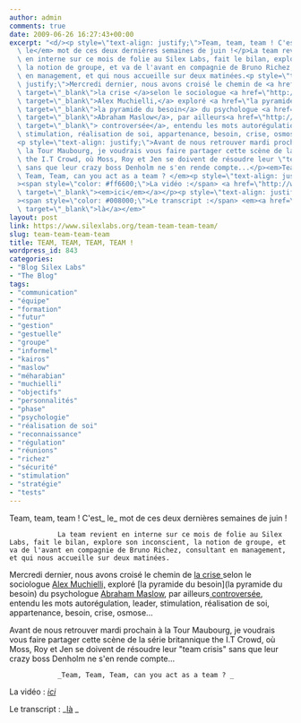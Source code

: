 ```yaml
---
author: admin
comments: true
date: 2009-06-26 16:27:43+00:00
excerpt: "<d/><p style=\"text-align: justify;\">Team, team, team ! C'est<em>\
  \ le</em> mot de ces deux dernières semaines de juin !</p>La team revient\
  \ en interne sur ce mois de folie au Silex Labs, fait le bilan, explore son inconscient,\
  \ la notion de groupe, et va de l'avant en compagnie de Bruno Richez, consultant\
  \ en management, et qui nous accueille sur deux matinées.<p style=\"text-align:\
  \ justify;\">Mercredi dernier, nous avons croisé le chemin de <a href=\"http://wordpress.cinaps.com/?p=1141\"\
  \ target=\"_blank\">la crise </a>selon le sociologue <a href=\"http://www.systemique.com/systemique/spip.php?auteur299\"\
  \ target=\"_blank\">Alex Muchielli,</a> exploré <a href=\"la pyramide du besoin\"\
  \ target=\"_blank\">la pyramide du besoin</a> du psychologue <a href=\"http://fr.wikipedia.org/wiki/Abraham_Maslow\"\
  \ target=\"_blank\">Abraham Maslow</a>, par ailleurs<a href=\"http://fr.wikipedia.org/wiki/Pyramide_des_besoins\"\
  \ target=\"_blank\"> controversée</a>, entendu les mots autorégulation, leader,\
  \ stimulation, réalisation de soi, appartenance, besoin, crise, osmose...</p>\
  <p style=\"text-align: justify;\">Avant de nous retrouver mardi prochain à\
  \ la Tour Maubourg, je voudrais vous faire partager cette scène de la série britannique\
  \ the I.T Crowd, où Moss, Roy et Jen se doivent de résoudre leur \"team crisis\"\
  \ sans que leur crazy boss Denholm ne s'en rende compte...</p><em>Team,\
  \ Team, Team, can you act as a team ? </em><p style=\"text-align: justify;\"\
  ><span style=\"color: #ff6600;\">La vidéo :</span> <a href=\"http://www.youtube.com/watch?v=pGFGD5pj03M\"\
  \ target=\"_blank\"><em>ici</em></a></p><p style=\"text-align: justify;\"\
  ><span style=\"color: #008000;\">Le transcript :</span> <em><a href=\"http://www.theitcrowd.co.uk/script/1.1/en/1-1.6-yesterdays-jam.htm\"\
  \ target=\"_blank\">là</a></em>"
layout: post
link: https://www.silexlabs.org/team-team-team-team/
slug: team-team-team-team
title: TEAM, TEAM, TEAM, TEAM !
wordpress_id: 843
categories:
- "Blog Silex Labs"
- "The Blog"
tags:
- "communication"
- "équipe"
- "formation"
- "futur"
- "gestion"
- "gestuelle"
- "groupe"
- "informel"
- "kairos"
- "maslow"
- "méharabian"
- "muchielli"
- "objectifs"
- "personnalités"
- "phase"
- "psychologie"
- "réalisation de soi"
- "reconnaissance"
- "régulation"
- "réunions"
- "richez"
- "sécurité"
- "stimulation"
- "stratégie"
- "tests"
---
```





Team, team, team ! C'est_ le_ mot de ces deux dernières semaines de juin !



				La team revient en interne sur ce mois de folie au Silex Labs, fait le bilan, explore son inconscient, la notion de groupe, et va de l'avant en compagnie de Bruno Richez, consultant en management, et qui nous accueille sur deux matinées.


Mercredi dernier, nous avons croisé le chemin de [la crise ](http://wordpress.cinaps.com/?p=1141)selon le sociologue [Alex Muchielli,](http://www.systemique.com/systemique/spip.php?auteur299) exploré [la pyramide du besoin](la pyramide du besoin) du psychologue [Abraham Maslow](http://fr.wikipedia.org/wiki/Abraham_Maslow), par ailleurs[ controversée](http://fr.wikipedia.org/wiki/Pyramide_des_besoins), entendu les mots autorégulation, leader, stimulation, réalisation de soi, appartenance, besoin, crise, osmose...




Avant de nous retrouver mardi prochain à la Tour Maubourg, je voudrais vous faire partager cette scène de la série britannique the I.T Crowd, où Moss, Roy et Jen se doivent de résoudre leur "team crisis" sans que leur crazy boss Denholm ne s'en rende compte...



				_Team, Team, Team, can you act as a team ? _


La vidéo : [_ici_](http://www.youtube.com/watch?v=pGFGD5pj03M)





Le transcript : _[là](http://www.theitcrowd.co.uk/script/1.1/en/1-1.6-yesterdays-jam.htm)
				_
